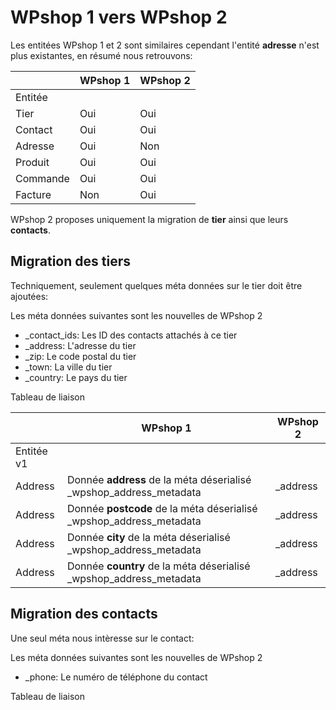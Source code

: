 # WPshop 1 vers WPshop 2

Les entitées WPshop 1 et 2 sont similaires cependant l'entité **adresse** n'est plus existantes, en résumé nous retrouvons:

|          | WPshop 1 | WPshop 2 |
| -------- | -------- | -------- |
| Entitée  |          |          |
| Tier     | Oui      | Oui      |
| Contact  | Oui      | Oui      |
| Adresse  | Oui      | Non      |
| Produit  | Oui      | Oui      |
| Commande | Oui      | Oui      |
| Facture  | Non      | Oui      |

WPshop 2 proposes uniquement la migration de **tier** ainsi que leurs **contacts**.

## Migration des tiers

Techniquement, seulement quelques méta données sur le tier doit être ajoutées:

Les méta données suivantes sont les nouvelles de WPshop 2

* _contact_ids: Les ID des contacts attachés à ce tier
* _address: L'adresse du tier
* _zip: Le code postal du tier
* _town: La ville du tier
* _country: Le pays du tier

Tableau de liaison

|            |  WPshop 1                                                            | WPshop 2  |
| ---------- | -------------------------------------------------------------------- | --------- |
| Entitée v1 |                                                                      |           |
| Address    | Donnée **address** de la méta déserialisé \_wpshop_address_metadata  | \_address |
| Address    | Donnée **postcode** de la méta déserialisé \_wpshop_address_metadata | \_address |
| Address    | Donnée **city** de la méta déserialisé \_wpshop_address_metadata     | \_address |
| Address    | Donnée **country** de la méta déserialisé \_wpshop_address_metadata  | \_address |

## Migration des contacts

Une seul méta nous intèresse sur le contact:

Les méta données suivantes sont les nouvelles de WPshop 2

* _phone: Le numéro de téléphone du contact

Tableau de liaison
